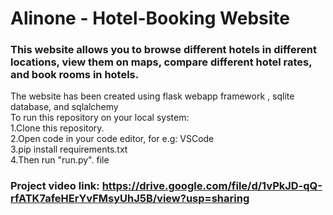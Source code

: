 # Alinone - Hotel-Booking Website
### This website allows you to browse different hotels in different locations, view them on maps, compare different hotel rates, and book rooms in hotels.
The website has been created using flask webapp framework , sqlite database, and sqlalchemy
</br>
To run this repository on your local system:
</br>
1.Clone this repository.
</br>
2.Open code in your code editor, for e.g: VSCode
</br>
3.pip install requirements.txt
</br>
4.Then run "run.py". file
</br>

### Project video link: https://drive.google.com/file/d/1vPkJD-qQ-rfATK7afeHErYvFMsyUhJ5B/view?usp=sharing

